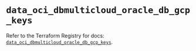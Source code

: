 # `data_oci_dbmulticloud_oracle_db_gcp_keys`

Refer to the Terraform Registry for docs: [`data_oci_dbmulticloud_oracle_db_gcp_keys`](https://registry.terraform.io/providers/hashicorp/oci/7.19.0/docs/data-sources/dbmulticloud_oracle_db_gcp_keys).
